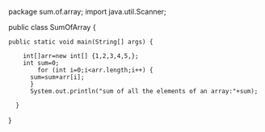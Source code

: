 package sum.of.array;
import java.util.Scanner;


public class SumOfArray {

    
    public static void main(String[] args) {
        
        int[]arr=new int[] {1,2,3,4,5,};
        int sum=0;
            for (int i=0;i<arr.length;i++) {
          sum=sum+arr[i];
          }
          System.out.println("sum of all the elements of an array:"+sum);
          
      }
}
